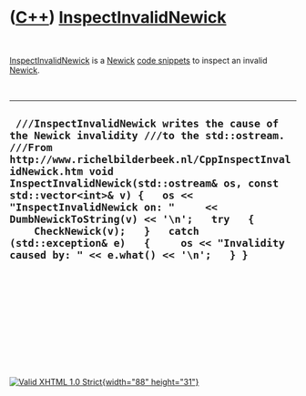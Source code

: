 



 

 

 

 

 

([C++](Cpp.htm)) [InspectInvalidNewick](CppInspectInvalidNewick.htm)
====================================================================

 

[InspectInvalidNewick](CppInspectInvalidNewick.htm) is a
[Newick](CppNewick.htm) [code snippets](CppCodeSnippets.htm) to inspect
an invalid [Newick](CppNewick.htm).

 

  ----------------------------------------------------------------------------------------------------------------------------------------------------------------------------------------------------------------------------------------------------------------------------------------------------------------------------------------------------------------------------------------------------------------------------------------------------
  ` ///InspectInvalidNewick writes the cause of the Newick invalidity ///to the std::ostream. ///From http://www.richelbilderbeek.nl/CppInspectInvalidNewick.htm void InspectInvalidNewick(std::ostream& os, const std::vector<int>& v) {   os << "InspectInvalidNewick on: "     << DumbNewickToString(v) << '\n';   try   {     CheckNewick(v);   }   catch (std::exception& e)   {     os << "Invalidity caused by: " << e.what() << '\n';   } }`
  ----------------------------------------------------------------------------------------------------------------------------------------------------------------------------------------------------------------------------------------------------------------------------------------------------------------------------------------------------------------------------------------------------------------------------------------------------

 

 

 

 

 





 

[![Valid XHTML 1.0 Strict](valid-xhtml10.png){width="88"
height="31"}](http://validator.w3.org/check?uri=referer)
